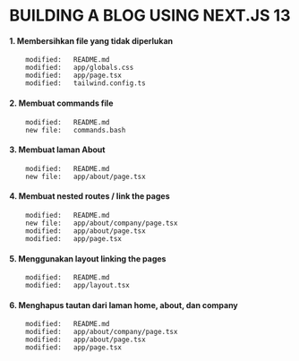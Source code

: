 # BUILDING A BLOG USING NEXT.JS 13

#### 1. Membersihkan file yang tidak diperlukan

        modified:   README.md
        modified:   app/globals.css
        modified:   app/page.tsx
        modified:   tailwind.config.ts

#### 2. Membuat commands file

        modified:   README.md
        new file:   commands.bash

#### 3. Membuat laman About

        modified:   README.md
        new file:   app/about/page.tsx

#### 4. Membuat nested routes / link the pages

        modified:   README.md
        new file:   app/about/company/page.tsx
        modified:   app/about/page.tsx
        modified:   app/page.tsx

#### 5. Menggunakan layout linking the pages

        modified:   README.md
        modified:   app/layout.tsx

#### 6. Menghapus tautan dari laman home, about, dan company

        modified:   README.md
        modified:   app/about/company/page.tsx
        modified:   app/about/page.tsx
        modified:   app/page.tsx

